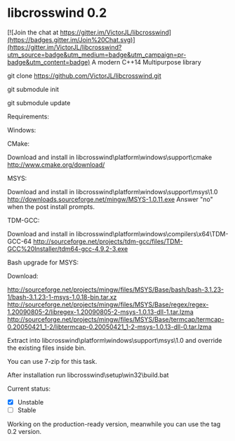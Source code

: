 # libcrosswind 0.2

[![Join the chat at https://gitter.im/VictorJL/libcrosswind](https://badges.gitter.im/Join%20Chat.svg)](https://gitter.im/VictorJL/libcrosswind?utm_source=badge&utm_medium=badge&utm_campaign=pr-badge&utm_content=badge)
A modern C++14 Multipurpose library

git clone https://github.com/VictorJL/libcrosswind.git

git submodule init

git submodule update

Requirements:

Windows:

CMake:

Download and install in libcrosswind\platform\windows\support\cmake
http://www.cmake.org/download/

MSYS:

Download and install in libcrosswind\platform\windows\support\msys\1.0
http://downloads.sourceforge.net/mingw/MSYS-1.0.11.exe
Answer "no" when the post install prompts.

TDM-GCC:

Download and install in libcrosswind\platform\windows\compilers\x64\TDM-GCC-64
http://sourceforge.net/projects/tdm-gcc/files/TDM-GCC%20Installer/tdm64-gcc-4.9.2-3.exe

Bash upgrade for MSYS:

Download:

http://sourceforge.net/projects/mingw/files/MSYS/Base/bash/bash-3.1.23-1/bash-3.1.23-1-msys-1.0.18-bin.tar.xz
http://sourceforge.net/projects/mingw/files/MSYS/Base/regex/regex-1.20090805-2/libregex-1.20090805-2-msys-1.0.13-dll-1.tar.lzma
http://sourceforge.net/projects/mingw/files/MSYS/Base/termcap/termcap-0.20050421_1-2/libtermcap-0.20050421_1-2-msys-1.0.13-dll-0.tar.lzma


Extract into libcrosswind\platform\windows\support\msys\1.0 and override the existing files inside bin.

You can use 7-zip for this task.

After installation run libcrosswind\setup\win32\build.bat


Current status: 

- [x] Unstable
- [ ] Stable

Working on the production-ready version, meanwhile you can use the tag 0.2 version.